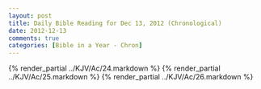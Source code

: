 ```yaml
---
layout: post
title: Daily Bible Reading for Dec 13, 2012 (Chronological)
date: 2012-12-13
comments: true
categories: [Bible in a Year - Chron]
---
```

{% render_partial ../KJV/Ac/24.markdown %}
{% render_partial ../KJV/Ac/25.markdown %}
{% render_partial ../KJV/Ac/26.markdown %}
